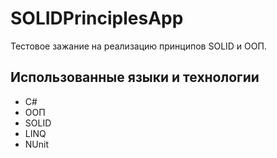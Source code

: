 # SOLIDPrinciplesApp
Тестовое зажание на реализацию принципов SOLID и ООП.

## Использованные языки и технологии
- С#
- ООП
- SOLID
- LINQ
- NUnit
